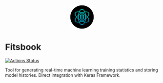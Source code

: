 <p align="center">
  <img src="public/img/data_science_icon_circle_black.svg" height="80px" />
</p>

# Fitsbook

[![Actions Status](https://github.com/nmcardoso/fitsbook/workflows/GH%20Pages%20Deploy/badge.svg)](https://github.com/nmcardoso/fitsbook/actions)

Tool for generating real-time machine learning training statistics and storing model histories. Direct integration with Keras Framework.
